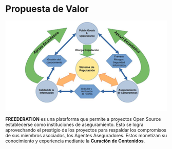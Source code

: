 # Propuesta de Valor

![Propuesta de Valor](../img/value_proposal_chart.jpg)

**FREEDERATION** es una plataforma que permite a proyectos Open Source establecerse como instituciones de aseguramiento. Esto se logra aprovechando el prestigio de los proyectos para respaldar los compromisos de sus miembros asociados, los Agentes Aseguradores. Estos monetizan su conocimiento y experiencia mediante la **Curación de Contenidos**.


